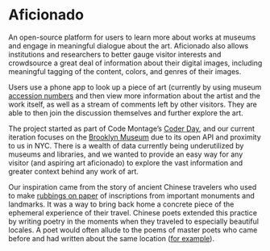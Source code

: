 Aficionado
========

An open-source platform for users to learn more about works at museums and engage in meaningful dialogue about the art. Aficionado also allows institutions and researchers to better gauge visitor interests and crowdsource a great deal of information about their digital images, including meaningful tagging of the content, colors, and genres of their images.

Users use a phone app to look up a piece of art (currently by using museum [accession numbers](http://en.wikipedia.org/wiki/Accession_number_(library_science)) and then view more information about the artist and the work itself, as well as a stream of comments left by other visitors. They are able to then join the discussion themselves and further explore the art.

The project started as part of Code Montage’s [Coder Day](https://www.codemontage.com/coder_day), and our current iteration focuses on the [Brooklyn Museum](http://www.brooklynmuseum.org/) due to its open API and proximity to us in NYC. There is a wealth of data currently being underutilized by museums and libraries, and we wanted to provide an easy way for any visitor (and aspiring art aficionado) to explore the vast information and greater context behind any work of art.

Our inspiration came from the story of ancient Chinese travelers who used to make [rubbings on paper](http://www.lib.berkeley.edu/EAL/stone/rubbings.html) of inscriptions from important monuments and landmarks. It was a way to bring back home a concrete piece of the ephemeral experience of their travel. Chinese poets extended this practice by writing poetry in the moments when they traveled to especially beautiful locales. A poet would often allude to the poems of master poets who came before and had written about the same location ([for example](https://www.britishmuseum.org/explore/highlights/highlight_objects/asia/r/mountain_inscription_rubbing.aspx)).
